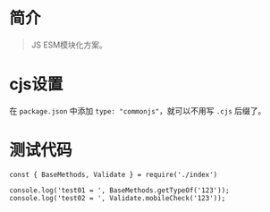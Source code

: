 # 简介
> JS ESM模块化方案。

# cjs设置
在 `package.json` 中添加 `type: "commonjs"`，就可以不用写 `.cjs` 后缀了。

# 测试代码

```
const { BaseMethods, Validate } = require('./index')

console.log('test01 = ', BaseMethods.getTypeOf('123'));
console.log('test02 = ', Validate.mobileCheck('123'));

```